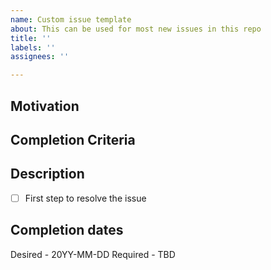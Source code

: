 ```yaml
---
name: Custom issue template
about: This can be used for most new issues in this repo
title: ''
labels: ''
assignees: ''

---
```


## Motivation

## Completion Criteria

## Description
- [ ] First step to resolve the issue

## Completion dates
Desired - 20YY-MM-DD
Required - TBD
